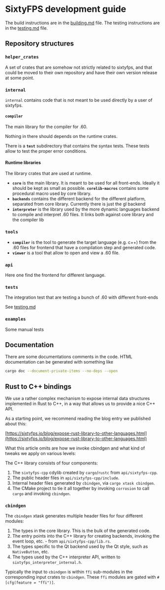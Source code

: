 # SixtyFPS development guide

The build instructions are in the [building.md](./building.md) file.
The testing instructions are in the [testing.md](./testing.md) file.

## Repository structures

### `helper_crates`

A set of crates that are somehow not strictly related to sixtyfps, and that could be moved to
their own repository and have their own version release at some point.

### `internal`

`internal` contains code that is not meant to be used directly by a user of sixtyfps.

#### `compiler`

The main library for the compiler for .60.

Nothing in there should depends on the runtime crates.

There is a **`test`** subdirectory that contains the syntax tests.
These tests allow to test the proper error conditions.

#### Runtime libraries

The library crates that are used at runtime.

* **`core`** is the main library. It is meant to be used for all front-ends. Ideally it should
  be kept as small as possible. **`corelib-macros`** contains some procedural macro used by core library.
* **`backends`** contains the different backend for the different platform, separated from
  core library.  Currently there is just the gl backend
* **`interpreter`** is the library used by the more dynamic languages backend to compile and
  interpret .60 files. It links both against core library and the compiler lib

### `tools`

* **`compiler`** is the tool to generate the target language (e.g. c++) from the .60 files for
  frontend that have a compilation step and generated code.
* **`viewer`** is a tool that allow to open and view a .60 file.

### `api`

Here one find the frontend for different language.

### `tests`

The integration test that are testing a bunch of .60 with different front-ends

See [testing.md](./testing.md)

### `examples`

Some manual tests

## Documentation

There are some documentations comments in the code.
HTML documentation can be generated with something like

```sh
cargo doc --document-private-items --no-deps --open
```

## Rust to C++ bindings

We use a rather complex mechanism to expose internal data structures implemented in Rust to C++, in a way that allows us to provide a nice C++ API.

As a starting point, we recommend reading the blog entry we published about this:

[https://sixtyfps.io/blog/expose-rust-library-to-other-languages.html](https://sixtyfps.io/blog/expose-rust-library-to-other-languages.html)

What this article omits are how we invoke cbindgen and what kind of tweaks we apply on various levels:

The C++ library consists of four components:

1. The `sixtyfps-cpp` cdylib created by `cargo`/`rustc` from `api/sixtyfps-cpp`.
1. The public header files in `api/sixtyfps-cpp/include`.
1. Internal header files generated by `cbindgen`, via `cargo xtask cbindgen`.
1. The CMake project to tie it all together by invoking `corrosion` to call `cargo` and invoking `cbindgen`.

### `cbindgen`

The `cbindgen` xtask generates multiple header files for four different modules:

1. The types in the core library. This is the bulk of the generated code.
1. The entry points into the C++ library for creating backends, invoking the event loop, etc. - from `api/sixtyfps-cpp/lib.rs`.
1. The types specific to the Qt backend used by the Qt style, such as `NativeButton`, etc.
1. The types used by the C++ interpreter API, written to `sixtyfps_interpreter_internal.h`.

Typically the input to `cbindgen` is within `ffi` sub-modules in the corresponding input crates to `cbindgen`. These `ffi` modules are gated with `#[cfg(feature = "ffi")]`.
